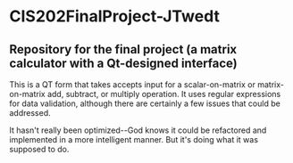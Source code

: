 # CIS202FinalProject-JTwedt
## Repository for the final project (a matrix calculator with a Qt-designed interface)

This is a QT form that takes accepts input for a scalar-on-matrix or matrix-on-matrix add, subtract, or multiply operation.
It uses regular expressions for data validation, although there are certainly a few issues that could be addressed.

It hasn't really been optimized--God knows it could be refactored and implemented in a more intelligent manner.  But it's
doing what it was supposed to do.

